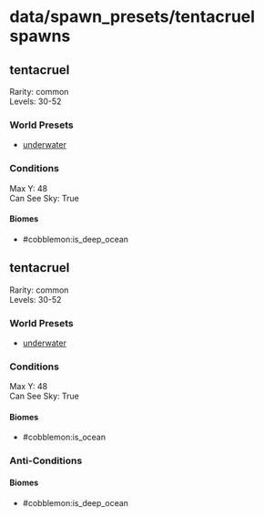 # data/spawn_presets/tentacruel spawns  
  
## tentacruel  
Rarity: common  
Levels: 30-52  
  
### World Presets  
* [underwater](/data/spawn_data/underwater.md)  
  
### Conditions  
Max Y: 48  
Can See Sky: True  
  
#### Biomes  
  * #cobblemon:is_deep_ocean
  
  
## tentacruel  
Rarity: common  
Levels: 30-52  
  
### World Presets  
* [underwater](/data/spawn_data/underwater.md)  
  
### Conditions  
Max Y: 48  
Can See Sky: True  
  
#### Biomes  
  * #cobblemon:is_ocean
  
  
### Anti-Conditions  
  
#### Biomes  
  * #cobblemon:is_deep_ocean
  
